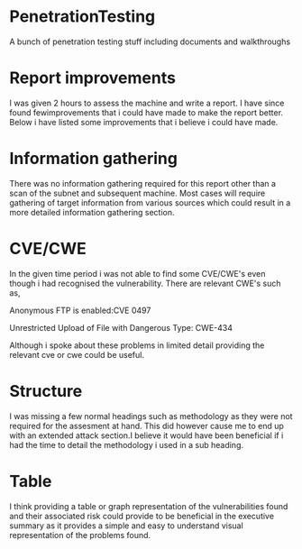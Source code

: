 # PenetrationTesting
A bunch of penetration testing stuff including documents and walkthroughs

# Report improvements
I was given 2 hours to assess the machine and write a report. I have since found fewimprovements that i could have made to make the report better. Below i have listed some improvements that i believe i could have made.

# Information gathering
There was no information gathering required for this report other than a scan of the subnet and subsequent machine. Most cases will require gathering of target information from various sources which could result in a more detailed information gathering section.

# CVE/CWE
In the given time period i was not able to find some CVE/CWE's even though i had recognised the vulnerability.
There are relevant CWE's such as,

Anonymous FTP is enabled:CVE 0497

Unrestricted Upload of File with Dangerous Type: CWE-434

Although i spoke about these problems in limited detail providing the relevant cve or cwe could be useful.
# Structure
I was missing a few normal headings such as methodology as they were not required for the assesment at hand. This did however cause me to end up with an extended attack section.I believe it would have been beneficial if i had the time to detail the methodology i used in a sub heading.
# Table
I think providing a table or graph representation of the vulnerabilities found and their associated risk could provide to be 
beneficial in the executive summary as it provides a simple and easy to understand visual representation of the problems found.
